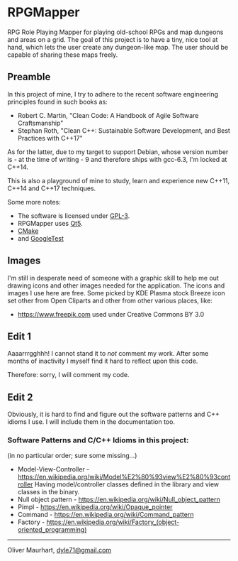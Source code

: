 # RPGMapper

RPG Role Playing Mapper for playing old-school RPGs and map dungeons and areas on a grid. 
The goal of this project is to have a tiny, nice tool at hand, which lets the user create
any dungeon-like map. The user should be capable of sharing these maps freely.


## Preamble

In  this project of mine, I try to adhere to the recent software engineering principles found
in such books as:

* Robert C. Martin, "Clean Code: A Handbook of Agile Software Craftsmanship"
* Stephan Roth, "Clean C++: Sustainable Software Development, and Best Practices 
with C++17"  

As for the latter, due to my target to support Debian, whose version number is - at the time
of writing - 9 and therefore ships with gcc-6.3, I'm locked at C++14. 

This is also a playground of mine to study, learn and experience new C++11, C++14 and C++17 
techniques.

Some more notes:
* The software is licensed under [GPL-3](http://gplv3.fsf.org).
* RPGMapper uses [Qt5](https://www.qt.io).
* [CMake](https://cmake.org)
* and [GoogleTest](https://github.com/google/googletest)


## Images

I'm still in desperate need of someone with a graphic skill to help me out drawing
icons and other images needed for the application. The icons and images I use here
are free. Some picked by KDE Plasma stock Breeze icon set other from Open Cliparts
and other from other various places, like: 

* https://www.freepik.com used under Creative Commons BY 3.0

## Edit 1

Aaaarrrgghhh! I cannot stand it to _not_ comment my work. After some months of inactivity 
I myself find it hard to reflect upon this code.

Therefore: sorry, I will comment my code.

## Edit 2

Obviously, it is hard to find and figure out the software patterns and C++ idioms I use.
I will include them in the documentation too.

### Software Patterns and C/C++ Idioms in this project:

(in no particular order; sure some missing...)

- Model-View-Controller - https://en.wikipedia.org/wiki/Model%E2%80%93view%E2%80%93controller 
  Having model/controller classes defined in the library and view classes in the binary. 
- Null object pattern - https://en.wikipedia.org/wiki/Null_object_pattern
- Pimpl - https://en.wikipedia.org/wiki/Opaque_pointer
- Command - https://en.wikipedia.org/wiki/Command_pattern
- Factory - https://en.wikipedia.org/wiki/Factory_(object-oriented_programming)

---
Oliver Maurhart, <dyle71@gmail.com>  
